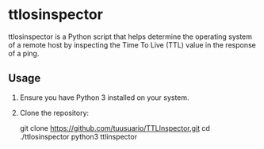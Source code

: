 # ttlosinspector
ttlosinspector is a Python script that helps determine the operating system of a remote host by inspecting the Time To Live (TTL) value in the response of a ping.

## Usage

1. Ensure you have Python 3 installed on your system.
2. Clone the repository:

   
    git clone https://github.com/tuusuario/TTLInspector.git
    cd ./ttlosinspector
    python3 ttlinspector
